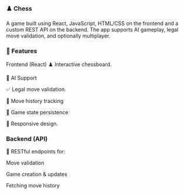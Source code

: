### ♟️ Chess 
A game built using React, JavaScript, HTML/CSS on the frontend and a custom REST API on the backend. The app supports AI gameplay, legal move validation, and optionally multiplayer.

### 🧩 Features
Frontend (React)
♟️ Interactive chessboard.

🧠 AI Support

✅ Legal move validation.

🔁 Move history tracking

💾 Game state persistence

📱 Responsive design.


### Backend (API)

🔄 RESTful endpoints for:

Move validation

Game creation & updates

Fetching move history
